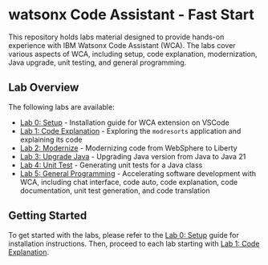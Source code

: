 # watsonx Code Assistant - Fast Start

This repository holds labs material designed to provide hands-on experience with IBM Watsonx Code Assistant (WCA). The labs cover various aspects of WCA, including setup, code explanation, modernization, Java upgrade, unit testing, and general programming.

## Lab Overview
The following labs are available:

* [Lab 0: Setup](instructions/Lab0-Setup.md) - Installation guide for WCA extension on VSCode
* [Lab 1: Code Explanation](instructions/Lab1-Explain-Code.md) - Exploring the `modresorts` application and explaining its code
* [Lab 2: Modernize](instructions/Lab2-Modernize.md) - Modernizing code from WebSphere to Liberty
* [Lab 3: Upgrade Java](instructions/Lab3-Upgrade-Java.md) - Upgrading Java version from Java  to Java 21
* [Lab 4: Unit Test](instructions/Lab4-Unit-Test.md) - Generating unit tests for a Java class
* [Lab 5: General Programming](instructions/Lab5-General-Programming.md) - Accelerating software development with WCA, including chat interface, code auto, code explanation, code documentation, unit test generation, and code translation

## Getting Started

To get started with the labs, please refer to the [Lab 0: Setup](instructions/Lab0-Setup.md) guide for installation instructions. Then, proceed to each lab starting with [Lab 1: Code Explanation](instructions/Lab1-Explain-Code.md).
